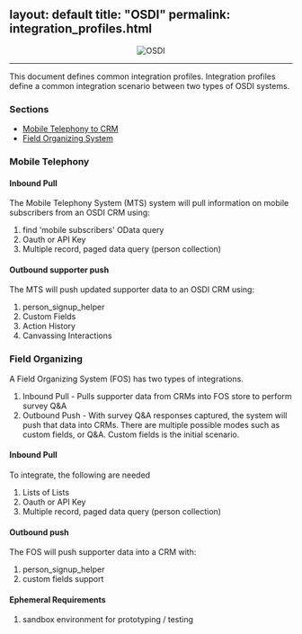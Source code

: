 layout: default
title: "OSDI"
permalink: integration_profiles.html
---

<center>
<img src="http://opensupporter.org/wp-content/themes/osdiv2/images/site/osdi-logo.png" alt="OSDI" />
</center>

-----------------------------
This document defines common integration profiles.  Integration profiles define a common integration scenario between two types of OSDI systems.  

### Sections

* [Mobile Telephony to CRM](#mobile-telephony)
* [Field Organizing System](#field-organizing)

### Mobile Telephony

#### Inbound Pull
The Mobile Telephony System (MTS) system will pull information on mobile subscribers from an OSDI CRM using:

1. find 'mobile subscribers' OData query 
2. Oauth or API Key
3. Multiple record, paged data query (person collection)

#### Outbound supporter push
The MTS will push updated supporter data to an OSDI CRM using:

1. person_signup_helper
2. Custom Fields
3. Action History
4. Canvassing Interactions

### Field Organizing

A Field Organizing System (FOS) has two types of integrations.  

1. Inbound Pull - Pulls supporter data from CRMs into FOS store to perform survey Q&A
2. Outbound Push - With survey Q&A responses captured, the system will push that data into CRMs.  There are multiple possible modes such as custom fields, or Q&A.  Custom fields is the initial scenario.


#### Inbound Pull
To integrate, the following are needed

1. Lists of Lists 
2. Oauth or API Key
3. Multiple record, paged data query (person collection)

#### Outbound push
The FOS will push supporter data into a CRM with:

1. person_signup_helper
2. custom fields support

#### Ephemeral Requirements

1. sandbox environment for prototyping / testing